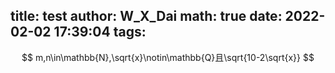 title: test
author: W_X_Dai
math: true
date: 2022-02-02 17:39:04
tags:
---
$$
m,n\in\mathbb{N},\sqrt{x}\notin\mathbb{Q}且\sqrt{10-2\sqrt{x}}
$$